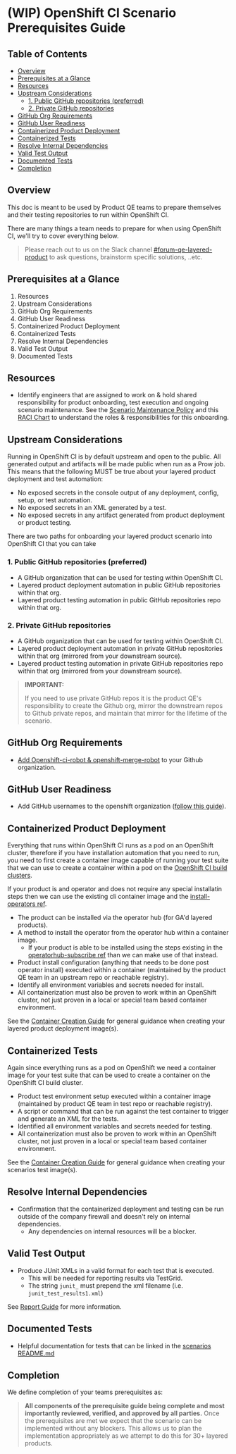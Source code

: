 # (WIP) OpenShift CI Scenario Prerequisites Guide<!-- omit from toc -->

## Table of Contents<!-- omit from toc -->

- [Overview](#overview)
- [Prerequisites at a Glance](#prerequisites-at-a-glance)
- [Resources](#resources)
- [Upstream Considerations](#upstream-considerations)
  - [1. Public GitHub repositories (preferred)](#1-public-github-repositories-preferred)
  - [2. Private GitHub repositories](#2-private-github-repositories)
- [GitHub Org Requirements](#github-org-requirements)
- [GitHub User Readiness](#github-user-readiness)
- [Containerized Product Deployment](#containerized-product-deployment)
- [Containerized Tests](#containerized-tests)
- [Resolve Internal Dependencies](#resolve-internal-dependencies)
- [Valid Test Output](#valid-test-output)
- [Documented Tests](#documented-tests)
- [Completion](#completion)

## Overview

This doc is meant to be used by Product QE teams to prepare themselves and their testing repositories to run within OpenShift CI.

There are many things a team needs to prepare for when using OpenShift CI, we'll try to cover everything below.

>Please reach out to us on the Slack channel [#forum-qe-layered-product](https://redhat-internal.slack.com/archives/C04QDE5TK1C) to ask questions, brainstorm specific solutions, ..etc.

## Prerequisites at a Glance

1. Resources
2. Upstream Considerations
3. GitHub Org Requirements
4. GitHub User Readiness
5. Containerized Product Deployment
6. Containerized Tests
7. Resolve Internal Dependencies
8. Valid Test Output
9. Documented Tests

## Resources

- Identify engineers that are assigned to work on & hold shared responsibility for product onboarding, test execution and ongoing scenario maintenance. See the [Scenario Maintenance Policy](../Policy/Maintenance/Scenario_Maintenance_Policy.md) and this [RACI Chart](RACI_Chart.md) to understand the roles & responsibilities for this onboarding.

## Upstream Considerations

Running in OpenShift CI is by default upstream and open to the public. All generated output and artifacts will be made public when run as a Prow job. This means that the following MUST be true about your layered product deployment and test automation:

- No exposed secrets in the console output of any deployment, config, setup, or test automation.
- No exposed secrets in an XML generated by a test.
- No exposed secrets in any artifact generated from product deployment or product testing.

There are two paths for onboarding your layered product scenario into OpenShift CI that you can take

### 1. Public GitHub repositories (preferred)

- A GitHub organization that can be used for testing within OpenShift CI.
- Layered product deployment automation in public GitHub repositories within that org.
- Layered product testing automation in public GitHub repositories repo within that org.

### 2. Private GitHub repositories

- A GitHub organization that can be used for testing within OpenShift CI.
- Layered product deployment automation in private GitHub repositories within that org (mirrored from your downstream source).
- Layered product testing automation in private GitHub repositories repo within that org (mirrored from your downstream source).

> **IMPORTANT:**
>
>If you need to use private GitHub repos it is the product QE's responsibility to create the Github org, mirror the downstream repos to Github private repos, and maintain that mirror for the lifetime of the scenario.

## GitHub Org Requirements

- [Add Openshift-ci-robot & openshift-merge-robot](https://docs.ci.openshift.org/docs/how-tos/onboarding-a-new-component/#granting-robots-privileges-and-installing-the-github-app) to your Github organization.

## GitHub User Readiness

- Add GitHub usernames to the openshift organization ([follow this guide](https://source.redhat.com/groups/public/atomicopenshift/atomicopenshift_wiki/openshift_onboarding_checklist_for_github)).

## Containerized Product Deployment

Everything that runs within OpenShift CI runs as a pod on an OpenShift cluster, therefore if you have installation automation that you need to run, you need to first create a container image capable of running your test suite that we can use to create a container within a pod on the [OpenShift CI build clusters](https://docs.ci.openshift.org/docs/getting-started/useful-links/#clusters).

If your product is and operator and does not require any special installatin steps then we can use the existing cli container image and the [install-operators ref](https://steps.ci.openshift.org/reference/install-operators).

- The product can be installed via the operator hub (for GA'd layered products).
- A method to install the operator from the operator hub within a container image.
  - If your product is able to be installed using the steps existing in the  [operatorhub-subscribe ref](https://github.com/openshift/release/tree/master/ci-operator/step-registry/operatorhub/subscribe) than we can make use of that instead.
- Product install configuration (anything that needs to be done post operator install) executed within a container (maintained by the product QE team in an upstream repo or reachable registry).
- Identify all environment variables and secrets needed for install.
- All containerization must also be proven to work within an OpenShift cluster, not just proven in a local or special team based container environment.

See the [Container Creation Guide](../OCP_CI_Tutorials/Containers/Container_Creation_Guide.md) for general guidance when creating your layered product deployment image(s).

## Containerized Tests

Again since everything runs as a pod on OpenShift we need a container image for your test suite that can be used to create a container on the OpenShift CI build cluster. 

- Product test environment setup executed within a container image (maintained by product QE team in test repo or reachable registry).
- A script or command that can be run against the test container to trigger and generate an XML for the tests.
- Identified all environment variables and secrets needed for testing.
- All containerization must also be proven to work within an OpenShift cluster, not just proven in a local or special team based container environment.

See the [Container Creation Guide](../OCP_CI_Tutorials/Containers/Container_Creation_Guide.md) for general guidance when creating your scenarios test image(s).

## Resolve Internal Dependencies

- Confirmation that the containerized deployment and testing can be run outside of the company firewall and doesn't rely on internal dependencies.
  - Any dependencies on internal resources will be a blocker.

## Valid Test Output

- Produce JUnit XMLs in a valid format for each test that is executed.
  - This will be needed for reporting results via TestGrid.
  - The string `junit_` must prepend the xml filename (i.e. `junit_test_results1.xml`)

See [Report Guide](../OCP_CI_Tutorials/Reporting/Reporting_Guide.md) for more information.

## Documented Tests

- Helpful documentation for tests that can be linked in the [scenarios README.md](../Policy/Documentation/Scenario_Documentation_Policy.md)

## Completion

We define completion of your teams prerequisites as:

> **All components of the prerequisite guide being complete and most importantly reviewed, verified, and approved by all parties.** Once the prerequisites are met we expect that the scenario can be implemented without any blockers. This allows us to plan the implementation appropriately as we attempt to do this for 30+ layered products.
>